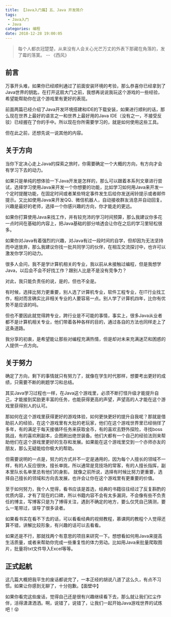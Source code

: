 ```yaml
---
title: 【Java入门篇】五、Java 开发简介
tags: 
 - Java入门
 - Java
categories: 编程
date: 2018-12-28 19:00:05
---
```


> 每个人都衣冠楚楚，从来没有人会关心光芒万丈的外表下那藏在角落的，发了霉的落寞。  -- 《西风》

## 前言

万事开头难，如果你已经顺利通过了前面安装环境的考验，那么恭喜你已经拿到了Java世界的钥匙，在打开这扇大门之前，我想再说说我玩这个游戏的一些经验，希望能帮助你在这个游戏里有更好的表现。

前面两篇已经介绍了Java开发环境搭建和IDE的下载安装，如果进行顺利的话，那么现在世界上最好的语言之一和世界上最好用的Java IDE（没有之一，不接受反驳）已经握在了你的手中。所以现在你所需要学习的，就是如何使用这些工具。

但在此之前，还想先说一说其他的内容。

## 关于方向

当你下定决心走上Java的探索之旅时，你需要确定一个大概的方向，有方向才会有学习下去的动力。

如果只是单纯的想体验一下Java开发是怎样的，那么可以跟着本系列文章进行尝试，选择学习使用Java来开发一个你想要的功能，比如学习如何用Java来开发一个定时提醒功能，在固定时间或者某些特定事件发生后给你发送闹铃提示或者邮件提示。又比如使用Java来开发QQ、微信机器人，自动接收群友消息并自动回复。兴趣是最好的老师，选择一个你感兴趣的方向，你才能走的更远。

如果你打算使用Java来找工作，并有较充沛的学习时间预算，那么我建议你多花一点时间在基础的内容上，把Java基础的部分啃透会让你在之后的学习里轻松很多。

如果你对Java有着强烈的兴趣，对Java有过一段时间的自学，但却因为无法坚持而中途放弃，那么我建议你找一批共同学习的伙伴，在相互交流探讨中，也许可以激发你学习的动力。

很多人会问，我不是学计算机相关的专业，我以前从未接触过编程，但是我想学Java，以后会不会不好找工作？跟别人比是不是没有竞争力？

对此，我只能负责任的说，是的，但也不全是。

有时候，选择比努力更重要，别人选了计算机专业，软件工程专业，在IT行业找工作，相对而言确实比非相关专业的人要容易一点。别人学了计算机四年，比你有优势不是应该的吗。

但也不要因此就觉得跨专业，跨行业是不可能的事情，事实上，很多Java从业者都不是计算机相关专业，他们带着各种各样的目的，通过各自的方法也同样走上了这条道路。

我分享的初衷，是希望能让那些对编程充满热情，但是却对未来充满迷茫和困惑的人提供一点方向。

## 关于努力

确定了方向，剩下的事情就只有努力了，就像在学生时代那样，想要考出更好的成绩，只需要不断的刷题学习和总结。

其实Java学习过程也一样，在Java这个游戏里，必须不断打怪升级才能提升自己，才能接到奖励更丰富的任务，也能获得更高的声望，声望高的人才能在这个游戏里获得别人的认可。

那如何在这个游戏里获得更好的游戏体验，如何更快更好的提升自我呢？那就是借助前人的经验，在这个游戏里有大批的老玩家，他们在这个游戏世界里已经徜徉了多年，有的满足于每天接循环任务来获取金币，有的喜欢去野外探险，寻找boss挑战，有的喜欢刷副本，企图刷出绝世装备。他们大都有一个自己的经验法则来帮助他们在这个游戏里更好的生存和发展。如果能在这个游戏里交到一个亦师亦友的朋友，那么无疑能给你极大的帮助。

但需要说明的一点是，努力的方式并不一定是通用的，因为每个人擅长的领域不一样，有的人反应很快，擅长单挑，所以通常是竞技场的常客，有的人擅长指挥，副本里队长名单里总有他们的身影。 就像之前所说，选择有时候比努力更重要，选择自己擅长的领域和方向去发展，也许会让你在这个游戏里有更重要的价值。

至于如何努力，我个人觉得，看书应该是首选，经典的书籍往往经过了反复斟酌的优质内容，才有了现在的口碑，所以书籍内容不会有太多漏洞，不会像有些不负责任的博主，写博客只是为了博得关注，遇到不确定的地方，要么仅凭自己猜测，要么一笔带过，误导了很多读者。

如果看书实在看不下去的话，可以看看经典的视频教程，慕课网的教程个人觉得还算不错，讲解比较形象，有兴趣的话可以去看看。

如果还是不行，那就找两个有意思的项目来研究一下。想想看如何用Java来提高生活质量，或者来帮助你完成一些重复性的体力劳动。比如用Java来批量爬取图片，批量将txt文件导入Excel等等。

## 正式起航

这几篇大概把我平生的废话都说完了，一本正经的胡说八道了这么久，有点不习惯。如果让你感到无聊了，十分抱歉。【面壁中】

如果你看完这些废话，觉得自己还是很有兴趣继续看下去，那么就让我们红尘作伴，活得潇潇洒洒。啊，说错了，说错了，让我们一起开始Java游戏世界的试炼吧！:stuck_out_tongue_closed_eyes:
